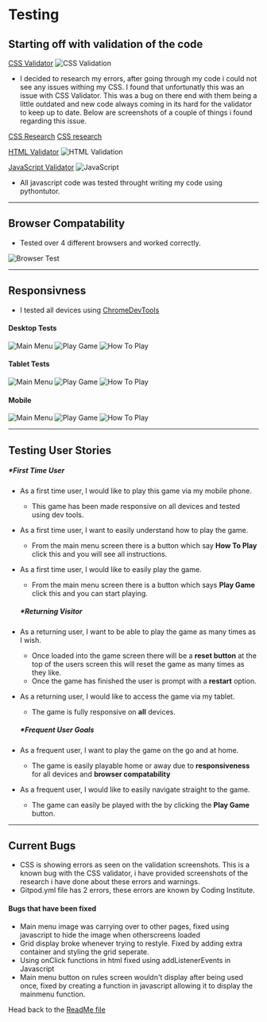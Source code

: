 # Testing

## Starting off with validation of the code

[CSS Validator](https://jigsaw.w3.org/css-validator/)
![CSS Validation](documents/testing//css1.png)

- I decided to research my errors, after going through my code i could not see any issues withing my CSS. I found that unfortunatly this was an issue with CSS Validator. This was a bug on there end with them being a little outdated and new
code always coming in its hard for the validator to keep up to date. Below are screenshots of a couple of things i found regarding this issue.

[CSS Research](documents/testing//css2.png)
[CSS research](documents/testing//css4.PNG)

[HTML Validator](https://validator.w3.org/)
![HTML Validation](documents/testing//html.PNG) 

[JavaScript Validator](http://pythontutor.com/visualize.html#mode=edit)
![JavaScript](documents/testing//Javascript.png)
- All javascript code was tested throught writing my code using pythontutor.


---

## Browser Compatability

- Tested over 4 different browsers and worked correctly.

![Browser Test](documents/testing//browsercheck.PNG)

---

## Responsivness

- I tested all devices using [ChromeDevTools](https://developer.chrome.com/docs/devtools/)

#### Desktop Tests

![Main Menu](documents/screenshots//Screenshot1.png)
![Play Game](documents/screenshots//Screenshot3.png)
![How To Play](documents/screenshots//Screenshot4.png)

#### Tablet Tests

![Main Menu](documents/screenshots//Screenshot5.png)
![Play Game](documents/screenshots//Screenshot6.png)
![How To Play](documents/screenshots//Screenshot7.png)

#### Mobile 

![Main Menu](documents/screenshots//Screenshot8.png)
![Play Game](documents/screenshots//Screenshot9.png)
![How To Play](documents/screenshots//Screenshot0.png)

---

## Testing User Stories

##### *First Time User
- As a first time user, I would like to play this game via my mobile phone.
   * This game has been made responsive on all devices and tested using dev tools. 
- As a first time user, I want to easily understand how to play the game.
   * From the main menu screen there is a button which say **How To Play** click this and you will see all instructions.
- As a first time user, I would like to easily play the game.
   * From the main menu screen there is a button which says **Play Game** click this and you can start playing.

  ##### *Returning Visitor
- As a returning user, I want to be able to play the game as many times as I wish.
   * Once loaded into the game screen there will be a **reset button** at the top of the users screen this will reset the game 
     as many times as they like.
   * Once the game has finished the user is prompt with a **restart** option.
- As a returning user, I would like to access the game via my tablet.
   * The game is fully responsive on **all** devices.

  ##### *Frequent User Goals
- As a frequent user, I want to play the game on the go and at home.
   * The game is easily playable home or away due to **responsiveness** for all devices and **browser compatability**
- As a frequent user, I would like to easily navigate straight to the game.
   * The game can easily be played with the by clicking the **Play Game** button.

---

## Current Bugs
- CSS is showing errors as seen on the validation screenshots. This is a known bug with the CSS validator, i have provided     screenshots of the research i have done about these errors and warnings. 
- Gitpod.yml file has 2 errors, these errors are known by Coding Institute. 


#### Bugs that have been fixed
- Main menu image was carrying over to other pages, fixed using javascript to hide the image when otherscreens loaded
- Grid display broke whenever trying to restyle. Fixed by adding extra container and styling the grid seperate.
- Using onClick functions in html fixed using addListenerEvents in Javascript
- Main menu button on rules screen wouldn't display after being used once, fixed by creating a function in javascript allowing it to display the mainmenu function.


Head back to the [ReadMe file](README.md)